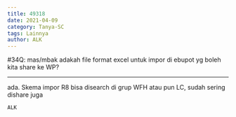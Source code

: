 ```yaml
---
title: 49318
date: 2021-04-09
category: Tanya-SC
tags: Lainnya
author: ALK
---
```


#34Q: mas/mbak adakah file format excel untuk impor di ebupot yg boleh kita share ke WP?

---

ada. Skema impor R8 bisa disearch di grup WFH atau pun LC, sudah sering dishare juga

`ALK`
